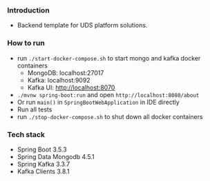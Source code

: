 ### Introduction

- Backend template for UDS platform solutions.

### How to run

- run `./start-docker-compose.sh` to start mongo and kafka docker containers
    - MongoDB: localhost:27017
    - Kafka: localhost:9092
    - Kafka UI: [http://localhost:8070](http://localhost:8070)
- `./mvnw spring-boot:run` and open `http://localhost:8080/about`
- Or run `main()` in `SpringBootWebApplication` in IDE directly
- Run all tests
- run `./stop-docker-compose.sh` to shut down all docker containers

### Tech stack

- Spring Boot 3.5.3
- Spring Data Mongodb 4.5.1
- Spring Kafka 3.3.7
- Kafka Clients 3.8.1